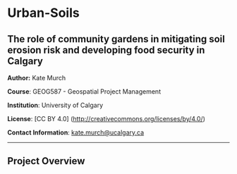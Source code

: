 # Urban-Soils
## The role of community gardens in mitigating soil erosion risk and developing food security in Calgary

**Author:** Kate Murch 

**Course**: GEOG587 - Geospatial Project Management  

**Institution**: University of Calgary 

**License**: [CC BY 4.0] (http://creativecommons.org/licenses/by/4.0/) 

**Contact Information**: kate.murch@ucalgary.ca

---
## Project Overview
